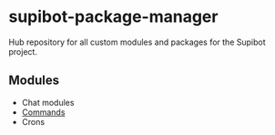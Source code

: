 # supibot-package-manager
Hub repository for all custom modules and packages for the Supibot project.

## Modules
- Chat modules
- [Commands](docs/commands.md)
- Crons